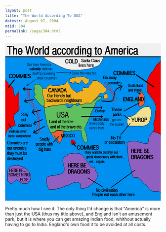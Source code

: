 ```yaml
---
layout: post
title: "The World According To USA"
datestr: August 07, 2004
mtid: 304
permalink: /saga/304.html
---
```

<img alt="america.gif" src="/pics/america.gif" width="640" height="512" border="0" />

Pretty much how I see it. The only thing I'd change is that "America" is more than just the USA (thus my title above), and England isn't an amusement park, but it is where you can get amazing Indian food, whithout actually having to go to India.  England's own food it to be avoided at all costs.

